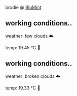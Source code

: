 brodie @ [BluMint](https://www.linkedin.com/company/blumint-io/)

<!---
brodie-m/brodie-m is a ✨ special ✨ repository because its `README.md` (this file) appears on your GitHub profile.
You can click the Preview link to take a look at your changes.
--->

## working conditions..

weather: few clouds ☁️

temp: 19.45 °C 👕
## working conditions..

weather: broken clouds ☁️

temp: 19.33 °C 👕